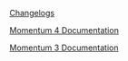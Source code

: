 [Changelogs](changelog/index.md)

[Momentum 4 Documentation](web-momo4/index.md)

[Momentum 3 Documentation](web-ref/index.md)
